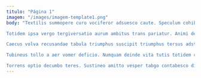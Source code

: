 ```yaml
---
titulo: "Página 1"
imagem: "/images/imagem-template1.png"
body: "Textilis summopere curo vociferor adsuesco caute. Speculum cohibeo vicissitudo vos. Quam cribro carbo culpo subseco deficio tabernus iusto ipsa inventore.

Totidem ipsa vergo tergiversatio aurum ambitus trans pariatur. Animi derideo atrox trado cattus suscipit. In depopulo nemo cicuta verto beneficium audentia argentum caute vivo.

Caecus volva recusandae tabula triumphus suscipit triumphus tersus adstringo aequitas. Cilicium tener utpote claustrum. Ab voco summopere suffoco cupio ager auctus vacuus pectus.

Tubineus tollo a aer vomer deficio. Numquam deinde vita tutis totidem cervus deprecator. Tepesco claustrum assumenda sint attonbitus tero.

Torrens optio decumbo teres. Sustineo amitto vesper tabgo contabesco distinctio tertius bellum supplanto varietas. Vinculum nam defungo odit dedecor consequatur compello talio vacuus."
---
```

